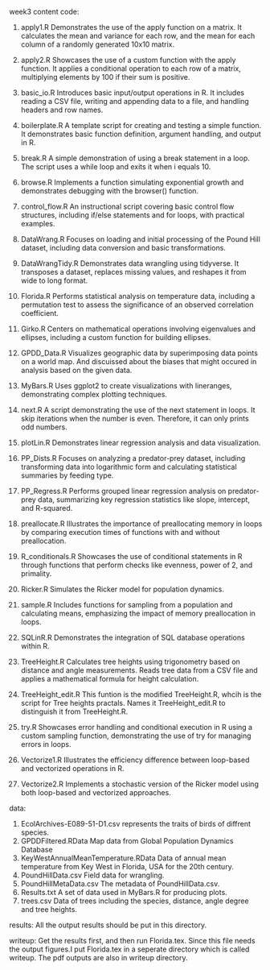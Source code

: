 week3 content
code:
1. apply1.R
Demonstrates the use of the apply function on a matrix. It calculates the mean and variance for each row, and the mean for each column of a randomly generated 10x10 matrix.

2. apply2.R
Showcases the use of a custom function with the apply function. It applies a conditional operation to each row of a matrix, multiplying elements by 100 if their sum is positive.

3. basic_io.R
Introduces basic input/output operations in R. It includes reading a CSV file, writing and appending data to a file, and handling headers and row names.

4. boilerplate.R
A template script for creating and testing a simple function. It demonstrates basic function definition, argument handling, and output in R.

5. break.R
A simple demonstration of using a break statement in a loop. The script uses a while loop and exits it when i equals 10.

6. browse.R
Implements a function simulating exponential growth and demonstrates debugging with the browser() function. 

7. control_flow.R
An instructional script covering basic control flow structures, including if/else statements and for loops, with practical examples.

8. DataWrang.R
Focuses on loading and initial processing of the Pound Hill dataset, including data conversion and basic transformations.

9. DataWrangTidy.R
Demonstrates data wrangling using tidyverse. It transposes a dataset, replaces missing values, and reshapes it from wide to long format.

10. Florida.R
Performs statistical analysis on temperature data, including a permutation test to assess the significance of an observed correlation coefficient.

11. Girko.R
Centers on mathematical operations involving eigenvalues and ellipses, including a custom function for building ellipses.

12. GPDD_Data.R
Visualizes geographic data by superimposing data points on a world map. And discuissed about the biases that might occured in analysis based on the given data.

13. MyBars.R
Uses ggplot2 to create visualizations with lineranges, demonstrating complex plotting techniques.

14. next.R
A script demonstrating the use of the next statement in loops. It skip iterations when the number is even. Therefore, it can only prints odd numbers.

15. plotLin.R
Demonstrates linear regression analysis and data visualization.

16. PP_Dists.R
Focuses on analyzing a predator-prey dataset, including transforming data into logarithmic form and calculating statistical summaries by feeding type.

17. PP_Regress.R
Performs grouped linear regression analysis on predator-prey data, summarizing key regression statistics like slope, intercept, and R-squared.

18. preallocate.R
Illustrates the importance of preallocating memory in loops by comparing execution times of functions with and without preallocation.

19. R_conditionals.R
Showcases the use of conditional statements in R through functions that perform checks like evenness, power of 2, and primality.

20. Ricker.R
Simulates the Ricker model for population dynamics.

21. sample.R
Includes functions for sampling from a population and calculating means, emphasizing the impact of memory preallocation in loops.

22. SQLinR.R
Demonstrates the integration of SQL database operations within R.

23. TreeHeight.R
Calculates tree heights using trigonometry based on distance and angle measurements. Reads tree data from a CSV file and applies a mathematical formula for height calculation.

24. TreeHeight_edit.R
This funtion is the modified TreeHeight.R, whcih is the script for Tree heights practals. Names it TreeHeight_edit.R to distinguish it from TreeHeight.R.

25. try.R
Showcases error handling and conditional execution in R using a custom sampling function, demonstrating the use of try for managing errors in loops.

26. Vectorize1.R
Illustrates the efficiency difference between loop-based and vectorized operations in R.

27. Vectorize2.R
Implements a stochastic version of the Ricker model using both loop-based and vectorized approaches.

data:
1. EcolArchives-E089-51-D1.csv
represents the traits of birds of diffrent species.
2. GPDDFiltered.RData
Map data from Global Population Dynamics Database
3. KeyWestAnnualMeanTemperature.RData
Data of annual mean temperature from Key West in Florida, USA for the 20th century.
4. PoundHillData.csv
Field data for wrangling.
5. PoundHillMetaData.csv
The metadata of PoundHillData.csv.
6. Results.txt
A set of data used in MyBars.R for producing plots.
7. trees.csv
Data of trees including the species, distance, angle degree and tree heights. 

results:
All the output results should be put in this directory.

writeup:
Get the results first, and then run Florida.tex. Since this file needs the output figures.I put Florida.tex in a seperate directory which is called writeup. The pdf outputs are also in writeup directory.